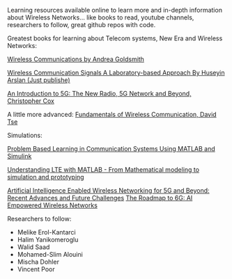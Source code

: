 Learning resources available online to learn more and in-depth information about Wireless Networks... like books to read, youtube channels, researchers to follow, great github repos with code.

Greatest books for learning about Telecom systems, New Era and Wireless Networks:

<a href="https://www.amazon.co.uk/Wireless-Communications-Andrea-Goldsmith/dp/0521837162">Wireless Communications by Andrea Goldsmith</a>

<a href="https://www.whsmith.co.uk/products/design-and-analysis-of-wireless-communication-signals-a-laboratorybased-approach/huseyin-arslan/hardback/9781119764410.html#:~:text=Wireless%20Communication%20Signals%3A%20A%20Laboratory%2Dbased%20Approach,-By%20Huseyin%20Arslan&text=This%20book%20describes%20wireless%20communication,and%20computer%20aided%20design%20software.">Wireless Communication Signals A Laboratory-based Approach By Huseyin Arslan (Just publishe)</a>

<a href="https://www.amazon.co.uk/Introduction-5G-Radio-Network-Beyond/dp/1119602661">An Introduction to 5G: The New Radio, 5G Network and Beyond, Christopher Cox</a>

A little more advanced: 
<a href="https://web.stanford.edu/~dntse/wireless_book.html">Fundamentals of Wireless Communication, David Tse</a>

Simulations:

<a href="https://www.wiley.com/en-gb/Problem+Based+Learning+in+Communication+Systems+Using+MATLAB+and+Simulink-p-9781119060345">Problem Based Learning in Communication Systems Using MATLAB and Simulink</a>

<a href="https://www.amazon.com/exec/obidos/ASIN/1118443411/themathworks">Understanding LTE with MATLAB - From Mathematical modeling to simulation and prototyping</a>
<a href=""></a>


<a href="https://arxiv.org/abs/2001.08159">Artificial Intelligence Enabled Wireless Networking for 5G and Beyond: Recent Advances and Future Challenges</a>
<a href="https://ieeexplore.ieee.org/abstract/document/8808168">The Roadmap to 6G: AI Empowered Wireless Networks</a>


Researchers to follow:
<ul>
  <li>Melike Erol-Kantarci</li>
  <li>Halim Yanikomeroglu</li>
  <li>Walid Saad</li>
  <li>Mohamed-Slim Alouini</li>
  <li>Mischa Dohler</li>
  <li>Vincent Poor</li>
</ul>
